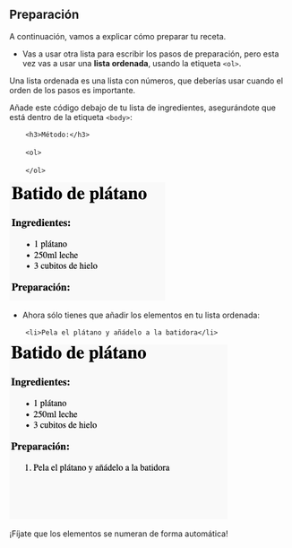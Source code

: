 ## Preparación

A continuación, vamos a explicar cómo preparar tu receta.

+ Vas a usar otra lista para escribir los pasos de preparación, pero esta vez vas a usar una **lista ordenada**, usando la etiqueta `<ol>`.

Una lista ordenada es una lista con números, que deberías usar cuando el orden de los pasos es importante.

Añade este código debajo de tu lista de ingredientes, asegurándote que está dentro de la etiqueta `<body>`:
```
    <h3>Método:</h3>
    
    <ol>
    
    </ol>
```    

![captura de pantalla](images/recipe-method.png)

+ Ahora sólo tienes que añadir los elementos en tu lista ordenada:
```
    <li>Pela el plátano y añádelo a la batidora</li>
```    

![captura de pantalla](images/recipe-ol.png)

¡Fíjate que los elementos se numeran de forma automática!